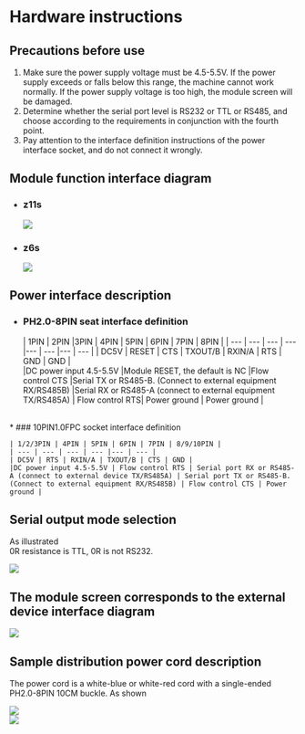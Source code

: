 # Hardware instructions
## Precautions before use
1. Make sure the power supply voltage must be 4.5-5.5V. If the power supply exceeds or falls below this range, the machine cannot work normally. If the power supply voltage is too high, the module screen will be damaged.
2. Determine whether the serial port level is RS232 or TTL or RS485, and choose according to the requirements in conjunction with the fourth point.
3. Pay attention to the interface definition instructions of the power interface socket, and do not connect it wrongly.

## Module function interface diagram
* ### z11s
  ![](https://ae01.alicdn.com/kf/HTB1osCxNxjaK1RjSZFA762dLFXa1.png)
* ### z6s  
  ![](https://ae01.alicdn.com/kf/HTB1nWaJNyLaK1RjSZFx761mPFXaM.png) 
  
## Power interface description
* ### PH2.0-8PIN seat interface definition

   | 1PIN | 2PIN |3PIN | 4PIN | 5PIN | 6PIN | 7PIN | 8PIN |
| --- | --- | --- | --- |--- | --- |--- | --- |
| DC5V | RESET | CTS | TXOUT/B | RXIN/A | RTS | GND | GND |  
|DC power input 4.5-5.5V |Module RESET, the default is NC |Flow control CTS |Serial TX or RS485-B. (Connect to external equipment RX/RS485B) |Serial RX or RS485-A (connect to external equipment TX/RS485A) | Flow control RTS| Power ground | Power ground | 

<br/>
*  ### 10PIN1.0FPC socket interface definition  

    | 1/2/3PIN | 4PIN | 5PIN | 6PIN | 7PIN | 8/9/10PIN | 
    | --- | --- | --- | --- |--- | --- |
    | DC5V | RTS | RXIN/A | TXOUT/B | CTS | GND |
    |DC power input 4.5-5.5V | Flow control RTS | Serial port RX or RS485-A (connect to external device TX/RS485A) | Serial port TX or RS485-B. (Connect to external equipment RX/RS485B) | Flow control CTS | Power ground | 
    
    
    
## Serial output mode selection
As illustrated  
0R resistance is TTL, 0R is not RS232.

 ![](https://ae01.alicdn.com/kf/HTB15NSoNzTpK1RjSZKP7613UpXat.png) 
 
## The module screen corresponds to the external device interface diagram

 ![](https://ae01.alicdn.com/kf/HTB1KimmNxTpK1RjSZFK7612wXXaZ.png) 

## Sample distribution power cord description
 
 The power cord is a white-blue or white-red cord with a single-ended PH2.0-8PIN 10CM buckle. As shown    
 
  ![](https://ae01.alicdn.com/kf/HTB1.xrlau3tHKVjSZSg7604QFXaV.png)   
  ![](https://ae01.alicdn.com/kf/HTB13RdNNCzqK1RjSZPc762TepXav.png) 